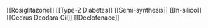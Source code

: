 [[Rosiglitazone]]
[[Type-2 Diabetes]]
[[Semi-synthesis]]
[[In-silico]]
[[Cedrus Deodara Oil]]
[[Declofenace]]
